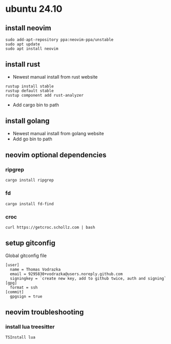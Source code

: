 # ubuntu 24.10
## install neovim
```
sudo add-apt-repository ppa:neovim-ppa/unstable
sudo apt update
sudo apt install neovim
```
## install rust
* Newest manual install from rust website
```
rustup install stable
rustup default stable
rustup component add rust-analyzer
```
* Add cargo bin to path
## install golang
* Newest manual install from golang website
* Add go bin to path
## neovim optional dependencies
### ripgrep
`cargo install ripgrep`
### fd
`cargo install fd-find`
### croc
`curl https://getcroc.schollz.com | bash`

## setup gitconfig
Global gitconfig file
```
[user]
  name = Thomas Vodrazka
  email = 9295830+vodrazka@users.noreply.github.com
  signingkey = `create new key, add to github twice, auth and signing`
[gpg]
  format = ssh
[commit]
  gpgsign = true
```
## neovim troubleshooting
### install lua treesitter
`TSInstall lua`
